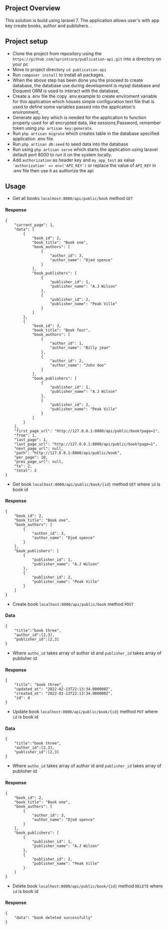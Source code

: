 ## Project Overview

This solution is build using laravel 7. The application allows user's with app key create books, author and publishers. .



## Project setup


- Clone the project from repository using the `https://github.com/sprintcorp/publication-api.git` into a directory on your pc
- Move to project directory `cd publication-api` 
- Run `composer install` to install all packages.
- When the above step has been done you the proceed to create database, the database use during development is mysql database and Eloquent ORM is used to interact with the database,
- Create a .env file the copy .env.example to create enviroment variable for this application which houses simple configuration text file that is used to define some variables passed into the application's environment,
- Generate app key which is needed for the application to function properly used for all encrypted data, like sessions,Password, remember token using `php artisan key:generate`.
- Run `php artisan migrate` which creates table in the database specified application .env file.
- Run `php artisan db:seed` to seed data into the database
- Run using `php artisan serve` which starts the application using laravel default port 8000 to run it on the system locally.
- Add `authorization` as header key and `my_app_test` as value ` 'authorization' => env('API_KEY')` or replace the value of `API_KEY` in .env file then use it as authorize the api

## Usage

- Get all books `localhost:8000/api/public/book` method `GET` 
#### Response

    {
        "current_page": 1,
        "data": [
            {
                "book_id": 2,
                "book_title": "Book one",
                "book_authors": [
                    {
                        "author_id": 3,
                        "author_name": "Djed spence"
                    }
                ],
                "book_publishers": [
                    {
                        "publisher_id": 1,
                        "publisher_name": "A.J Wilson"
                    },
                    {
                        "publisher_id": 2,
                        "publisher_name": "Peak Ville"
                    }
                ]
            },
            {
                "book_id": 3,
                "book_title": "Book four",
                "book_authors": [
                    {
                        "author_id": 1,
                        "author_name": "Billy jean"
                    },
                    {
                        "author_id": 2,
                        "author_name": "John doe"
                    }
                ],
                "book_publishers": [
                    {
                        "publisher_id": 1,
                        "publisher_name": "A.J Wilson"
                    },
                    {
                        "publisher_id": 2,
                        "publisher_name": "Peak Ville"
                    }
                ]
            }
        ],
        "first_page_url": "http://127.0.0.1:8000/api/public/book?page=1",
        "from": 1,
        "last_page": 1,
        "last_page_url": "http://127.0.0.1:8000/api/public/book?page=1",
        "next_page_url": null,
        "path": "http://127.0.0.1:8000/api/public/book",
        "per_page": 10,
        "prev_page_url": null,
        "to": 2,
        "total": 2
    }


- Get book `localhost:8000/api/public/book/{id}` method `GET` where `id` is book id 
#### Response

    {
        "book_id": 2,
        "book_title": "Book one",
        "book_authors": [
            {
                "author_id": 3,
                "author_name": "Djed spence"
            }
        ],
        "book_publishers": [
            {
                "publisher_id": 1,
                "publisher_name": "A.J Wilson"
            },
            {
                "publisher_id": 2,
                "publisher_name": "Peak Ville"
            }
        ]
    }
    
    
- Create book `localhost:8000/api/public/book` method `POST`

#### Data
    {
        "title":"book three",
        "author_id":[2,3],
        "publisher_id":[2,3]
    }

- Where `autho_id` takes array of author id and `publisher_id` takes array of publisher id

#### Response

    {
        "title": "book three",
        "updated_at": "2022-02-13T22:13:34.000000Z",
        "created_at": "2022-02-13T22:13:34.000000Z",
        "id": 4
    }
    
    
 - Update book `localhost:8000/api/public/book/{id}` method `PUT` where `id` is book id 

#### Data
    {
        "title":"book three",
        "author_id":[2,3],
        "publisher_id":[2,3]
    }

- Where `autho_id` takes array of author id and `publisher_id` takes array of publisher id
#### Response

    {
        "book_id": 2,
        "book_title": "Book one",
        "book_authors": [
            {
                "author_id": 3,
                "author_name": "Djed spence"
            }
        ],
        "book_publishers": [
            {
                "publisher_id": 1,
                "publisher_name": "A.J Wilson"
            },
            {
                "publisher_id": 2,
                "publisher_name": "Peak Ville"
            }
        ]
    }
    
   - Delete book `localhost:8000/api/public/book/{id}` method `DELETE` where `id` is book id
        
   #### Response

    {
        "data": "book deleted successfully"
    }
